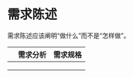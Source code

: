 # 需求陈述

需求陈述应该阐明“做什么”而不是“怎样做”。

|      | 需求分析 | 需求规格 |
| ---- | -------- | -------- |
|      |          |          |
|      |          |          |
|      |          |          |

